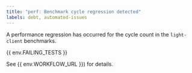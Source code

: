 ```yaml
---
title: "perf: Benchmark cycle regression detected"
labels: debt, automated-issues
---
```

A performance regression has occurred for the cycle count in the `light-client` benchmarks.

{{ env.FAILING_TESTS }}

See {{ env.WORKFLOW_URL }}) for details.
